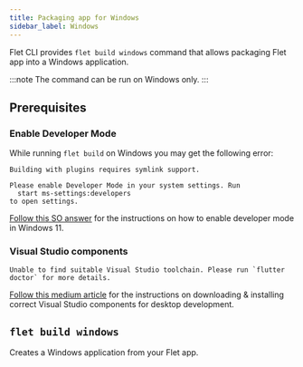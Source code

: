 ```yaml
---
title: Packaging app for Windows
sidebar_label: Windows
---
```


Flet CLI provides `flet build windows` command that allows packaging Flet app into a Windows application.

:::note
The command can be run on Windows only.
:::

## Prerequisites

### Enable Developer Mode

While running `flet build` on Windows you may get the following error:

```
Building with plugins requires symlink support.

Please enable Developer Mode in your system settings. Run
  start ms-settings:developers
to open settings.
```

[Follow this SO answer](https://stackoverflow.com/a/70994092/1435891) for the instructions on how to enable developer mode in Windows 11.

### Visual Studio components

```
Unable to find suitable Visual Studio toolchain. Please run `flutter
doctor` for more details.
```

[Follow this medium article](https://medium.com/@teamcode20233/a-guide-to-install-desktop-development-with-c-workload-542bb92cfe90) for the instructions on downloading & installing correct Visual Studio components for desktop development.

## `flet build windows`

Creates a Windows application from your Flet app.